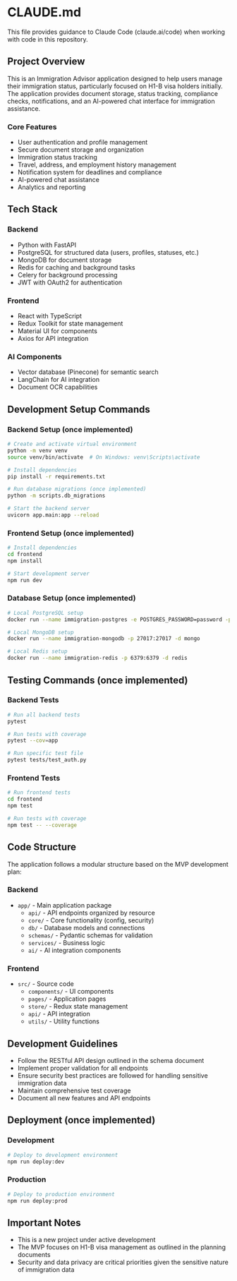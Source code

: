 # CLAUDE.md

This file provides guidance to Claude Code (claude.ai/code) when working with code in this repository.

## Project Overview

This is an Immigration Advisor application designed to help users manage their immigration status, particularly focused on H1-B visa holders initially. The application provides document storage, status tracking, compliance checks, notifications, and an AI-powered chat interface for immigration assistance.

### Core Features

- User authentication and profile management
- Secure document storage and organization
- Immigration status tracking
- Travel, address, and employment history management
- Notification system for deadlines and compliance
- AI-powered chat assistance
- Analytics and reporting

## Tech Stack

### Backend
- Python with FastAPI
- PostgreSQL for structured data (users, profiles, statuses, etc.)
- MongoDB for document storage
- Redis for caching and background tasks
- Celery for background processing
- JWT with OAuth2 for authentication

### Frontend
- React with TypeScript
- Redux Toolkit for state management
- Material UI for components
- Axios for API integration

### AI Components
- Vector database (Pinecone) for semantic search
- LangChain for AI integration
- Document OCR capabilities

## Development Setup Commands

### Backend Setup (once implemented)
```bash
# Create and activate virtual environment
python -m venv venv
source venv/bin/activate  # On Windows: venv\Scripts\activate

# Install dependencies
pip install -r requirements.txt

# Run database migrations (once implemented)
python -m scripts.db_migrations

# Start the backend server
uvicorn app.main:app --reload
```

### Frontend Setup (once implemented)
```bash
# Install dependencies
cd frontend
npm install

# Start development server
npm run dev
```

### Database Setup (once implemented)
```bash
# Local PostgreSQL setup
docker run --name immigration-postgres -e POSTGRES_PASSWORD=password -p 5432:5432 -d postgres

# Local MongoDB setup
docker run --name immigration-mongodb -p 27017:27017 -d mongo

# Local Redis setup
docker run --name immigration-redis -p 6379:6379 -d redis
```

## Testing Commands (once implemented)

### Backend Tests
```bash
# Run all backend tests
pytest

# Run tests with coverage
pytest --cov=app

# Run specific test file
pytest tests/test_auth.py
```

### Frontend Tests
```bash
# Run frontend tests
cd frontend
npm test

# Run tests with coverage
npm test -- --coverage
```

## Code Structure

The application follows a modular structure based on the MVP development plan:

### Backend
- `app/` - Main application package
  - `api/` - API endpoints organized by resource
  - `core/` - Core functionality (config, security)
  - `db/` - Database models and connections
  - `schemas/` - Pydantic schemas for validation
  - `services/` - Business logic
  - `ai/` - AI integration components

### Frontend
- `src/` - Source code
  - `components/` - UI components
  - `pages/` - Application pages
  - `store/` - Redux state management
  - `api/` - API integration
  - `utils/` - Utility functions

## Development Guidelines

- Follow the RESTful API design outlined in the schema document
- Implement proper validation for all endpoints
- Ensure security best practices are followed for handling sensitive immigration data
- Maintain comprehensive test coverage
- Document all new features and API endpoints

## Deployment (once implemented)

### Development
```bash
# Deploy to development environment
npm run deploy:dev
```

### Production
```bash
# Deploy to production environment
npm run deploy:prod
```

## Important Notes

- This is a new project under active development
- The MVP focuses on H1-B visa management as outlined in the planning documents
- Security and data privacy are critical priorities given the sensitive nature of immigration data